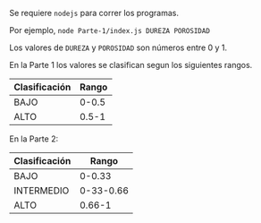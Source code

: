 Se requiere `nodejs` para correr los programas.

Por ejemplo, `node Parte-1/index.js DUREZA POROSIDAD`

Los valores de `DUREZA` y `POROSIDAD` son números entre 0 y 1.

En la Parte 1 los valores se clasifican segun los siguientes rangos.

| Clasificación | Rango |
| --- | --- |
| BAJO | 0-0.5 |
| ALTO | 0.5-1 |

En la Parte 2: 

| Clasificación | Rango |
| --- | --- |
| BAJO | 0-0.33|
| INTERMEDIO | 0-33-0.66| 
| ALTO | 0.66-1